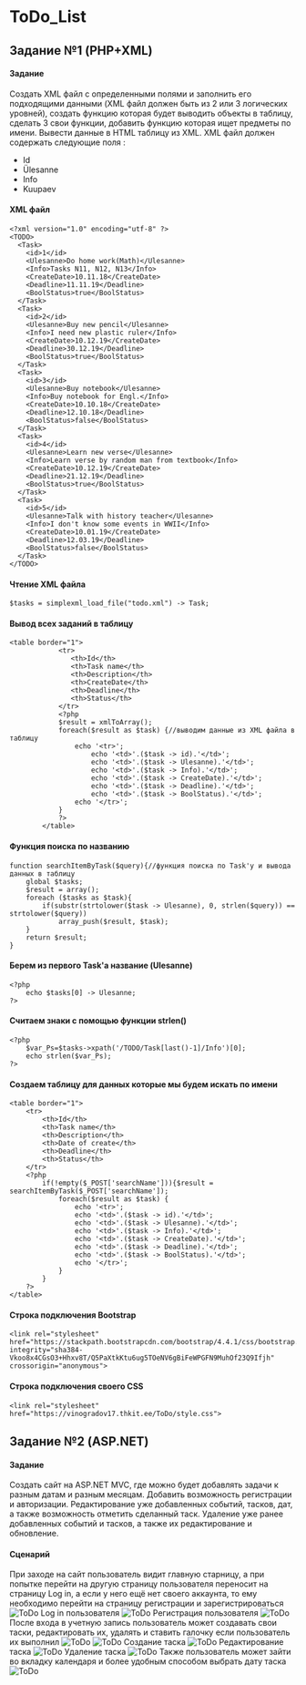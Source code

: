 # ToDo_List
## Задание №1 (PHP+XML)

#### Задание
Создать XML файл с определенными полями и заполнить его подходящими данными (XML файл должен быть из 2 или 3 логических уровней), создать функцию которая будет выводить объекты в таблицу, сделать 3 свои функции, добавить функцию которая ищет предметы по имени. Вывести данные в HTML таблицу из XML.
XML файл должен содержать следующие поля : 
- Id
- Ülesanne
- Info
- Kuupaev


#### XML файл
```
<?xml version="1.0" encoding="utf-8" ?>
<TODO>
  <Task>
    <id>1</id>
    <Ulesanne>Do home work(Math)</Ulesanne>
    <Info>Tasks N11, N12, N13</Info>
    <CreateDate>10.11.18</CreateDate>
    <Deadline>11.11.19</Deadline>
    <BoolStatus>true</BoolStatus>
  </Task>
  <Task>
    <id>2</id>
    <Ulesanne>Buy new pencil</Ulesanne>
    <Info>I need new plastic ruler</Info>
    <CreateDate>10.12.19</CreateDate>
    <Deadline>30.12.19</Deadline>
    <BoolStatus>true</BoolStatus>
  </Task>
  <Task>
    <id>3</id>
    <Ulesanne>Buy notebook</Ulesanne>
    <Info>Buy notebook for Engl.</Info>
    <CreateDate>10.10.18</CreateDate>
    <Deadline>12.10.18</Deadline>
    <BoolStatus>false</BoolStatus>
  </Task>
  <Task>
    <id>4</id>
    <Ulesanne>Learn new verse</Ulesanne>
    <Info>Learn verse by random man from textbook</Info>
    <CreateDate>10.12.19</CreateDate>
    <Deadline>21.12.19</Deadline>
    <BoolStatus>true</BoolStatus>
  </Task>
  <Task>
    <id>5</id>
    <Ulesanne>Talk with history teacher</Ulesanne>
    <Info>I don't know some events in WWII</Info>
    <CreateDate>10.01.19</CreateDate>
    <Deadline>12.03.19</Deadline>
    <BoolStatus>false</BoolStatus>
  </Task>
</TODO>
```

#### Чтение XML файла
```
$tasks = simplexml_load_file("todo.xml") -> Task;
```

#### Вывод всех заданий в таблицу
```
<table border="1">
            <tr>
               <th>Id</th>
               <th>Task name</th>
               <th>Description</th>
               <th>CreateDate</th>
               <th>Deadline</th>
               <th>Status</th>
            </tr>
            <?php
            $result = xmlToArray();
            foreach($result as $task) {//выводим данные из XML файла в таблицу
                echo '<tr>';
                    echo '<td>'.($task -> id).'</td>';
                    echo '<td>'.($task -> Ulesanne).'</td>';
                    echo '<td>'.($task -> Info).'</td>';
                    echo '<td>'.($task -> CreateDate).'</td>';
                    echo '<td>'.($task -> Deadline).'</td>';
                    echo '<td>'.($task -> BoolStatus).'</td>';
                echo '</tr>';
            }
            ?>
        </table>
```

#### Функция поиска по названию
```
function searchItemByTask($query){//функция поиска по Task'у и вывода данных в таблицу
    global $tasks;
    $result = array();
    foreach ($tasks as $task){
        if(substr(strtolower($task -> Ulesanne), 0, strlen($query)) == strtolower($query))
            array_push($result, $task);
    }
    return $result;
}
```

#### Берем из первого Task'a название (Ulesanne)
```
<?php
    echo $tasks[0] -> Ulesanne;
?>
```

#### Считаем знаки с помощью функции strlen()
```
<?php
    $var_Ps=$tasks->xpath('/TODO/Task[last()-1]/Info')[0];
    echo strlen($var_Ps);
?>
```

#### Создаем таблицу для данных которые мы будем искать по имени
```
<table border="1">
    <tr>
        <th>Id</th>
        <th>Task name</th>
        <th>Description</th>
        <th>Date of create</th>
        <th>Deadline</th>
        <th>Status</th>
    </tr>
    <?php
        if(!empty($_POST['searchName'])){$result = searchItemByTask($_POST['searchName']);
            foreach($result as $task) {
                echo '<tr>';
                echo '<td>'.($task -> id).'</td>';
                echo '<td>'.($task -> Ulesanne).'</td>';
                echo '<td>'.($task -> Info).'</td>';
                echo '<td>'.($task -> CreateDate).'</td>';
                echo '<td>'.($task -> Deadline).'</td>';
                echo '<td>'.($task -> BoolStatus).'</td>';
                echo '</tr>';
            }
        }
    ?>
</table>
```

#### Строка подключения Bootstrap
```
<link rel="stylesheet" href="https://stackpath.bootstrapcdn.com/bootstrap/4.4.1/css/bootstrap.min.css" integrity="sha384-Vkoo8x4CGsO3+Hhxv8T/Q5PaXtkKtu6ug5TOeNV6gBiFeWPGFN9MuhOf23Q9Ifjh" crossorigin="anonymous">
```

#### Строка подключения своего CSS
```
<link rel="stylesheet" href="https://vinogradov17.thkit.ee/ToDo/style.css">
```

## Задание №2 (ASP.NET)

#### Задание
Создать сайт на ASP.NET MVC, где можно будет добавлять задачи к разным датам и разным месяцам. Добавить возможность регистрации и авторизации. Редактирование уже добавленных событий, тасков, дат, а также возможность отметить сделанный таск. Удаление уже ранее добавленных событий и тасков, а также их редактирование и обновление.

#### Сценарий
При заходе на сайт пользователь видит главную старницу, а при попытке перейти на другую страницу пользователя переносит на страницу Log in, а если у него ещё нет своего аккаунта, то ему необходимо перейти на страницу регистрации и зарегистрироваться
![ToDo](https://github.com/NikVin322/ToDo_List/blob/master/Screens/1.PNG)
Log in пользователя
![ToDo](https://github.com/NikVin322/ToDo_List/blob/master/Screens/3.PNG)
Регистрация пользователя
![ToDo](https://github.com/NikVin322/ToDo_List/blob/master/Screens/2.PNG)
После входа в учетную запись пользователь может создавать свои таски, редактировать их, удалять и ставить галочку если пользователь их выполнил
![ToDo](https://github.com/NikVin322/ToDo_List/blob/master/Screens/4.PNG)
![ToDo](https://github.com/NikVin322/ToDo_List/blob/master/Screens/5.PNG)
Создание таска
![ToDo](https://github.com/NikVin322/ToDo_List/blob/master/Screens/7.PNG)
Редактирование таска
![ToDo](https://github.com/NikVin322/ToDo_List/blob/master/Screens/8.PNG)
Удаление таска
![ToDo](https://github.com/NikVin322/ToDo_List/blob/master/Screens/9.PNG)
Также пользователь может зайти во вкладку календаря и более удобным способом выбрать дату таска
![ToDo](https://github.com/NikVin322/ToDo_List/blob/master/Screens/6.PNG)
